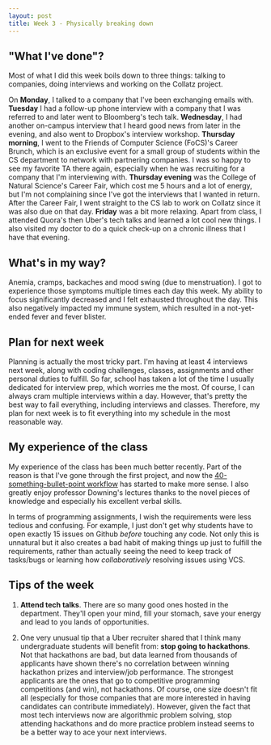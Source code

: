 ```yaml
---
layout: post
title: Week 3 - Physically breaking down
---
```



"What I've done"? 
---

Most of what I did this week boils down to three things: talking to companies, doing interviews and working on the Collatz project. 

On **Monday**, I talked to a company that I've been exchanging emails with. 
**Tuesday** I had a follow-up phone interview with a company that I was referred to and later went to Bloomberg's tech talk. **Wednesday**, I had another on-campus interview that I heard good news from later in the evening, and also went to Dropbox's interview workshop. **Thursday morning**, I went to the Friends of Computer Science (FoCS)'s Career Brunch, which is an exclusive event for a small group of students within the CS department to network with partnering companies. I was so happy to see my favorite TA there again, especially when he was recruiting for a company that I'm interviewing with. **Thursday evening** was the College of Natural Science's Career Fair, which cost me 5 hours and a lot of energy, but I'm not complaining since I've got the interviews that I wanted in return. After the Career Fair, I went straight to the CS lab to work on Collatz since it was also due on that day. **Friday** was a bit more relaxing. Apart from class, I attended Quora's then Uber's tech talks and learned a lot cool new things. I also visited my doctor to do a quick check-up on a chronic illness that I have that evening.


What's in my way?
---

Anemia, cramps, backaches and mood swing (due to menstruation). I got to experience those symptoms multiple times each day this week. My ability to focus significantly decreased and I felt exhausted throughout the day. This also negatively impacted my immune system, which resulted in a not-yet-ended fever and fever blister. 

Plan for next week
---

Planning is actually the most tricky part. I'm having at least 4 interviews next week, along with coding challenges, classes, assignments and other personal duties to fulfill. So far, school has taken a lot of the time I usually dedicated for interview prep, which worries me the most. Of course, I can always cram multiple interviews within a day. However, that's pretty the best way to fail everything, including interviews and classes. Therefore, my plan for next week is to fit everything into my schedule in the most reasonable way.

My experience of the class
---

My experience of the class has been much better recently. Part of the reason is that I've gone through the first project, and now the [40-something-bullet-point workflow](http://www.cs.utexas.edu/users/downing/cs373/Workflow.html) has started to make more sense. I also greatly enjoy professor Downing's lectures thanks to the novel pieces of knowledge and especially his excellent verbal skills. 

In terms of programming assignments, I wish the requirements were less tedious and confusing. For example, I just don't get why students have to open exactly 15 issues on Github *before* touching any code. Not only this is unnatural but it also creates a bad habit of making things up just to fulfill the requirements, rather than actually seeing the need to keep track of tasks/bugs or learning how *collaboratively* resolving issues using VCS.

Tips of the week 
---

1. **Attend tech talks**. There are so many good ones hosted in the department. They'll open your mind, fill your stomach, save your energy and lead to you lands of opportunities.

2. One very unusual tip that a Uber recruiter shared that I think many undergraduate students will benefit from: **stop going to hackathons**. Not that hackathons are bad, but data learned from thousands of applicants have shown there's no correlation between winning hackathon prizes and interview/job performance. The strongest applicants are the ones that go to competitive programming competitions (and win), not hackathons. Of course, one size doesn't fit all (especially for those companies that are more interested in having candidates can contribute immediately). However, given the fact that most tech interviews now are algorithmic problem solving, stop attending hackathons and do more practice problem instead seems to be a better way to ace your next interviews.